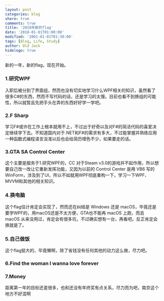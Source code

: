```yaml
---
layout: post
categories: blog
share: true
comments: true
title: '2018年新的flag'
date: '2018-01-01T01:00:00'
modified: '2001-01-01T01:30:00'
tags: [Blog, Life, Study]
author: Old Jack
hidelogo: true
---
```

新的一年，新的flag，现在开始。

### 1.研究WPF
入职后被分到了界面组，然而也没有切实地学习什么WPF相关的知识，虽然看了很多C#的东西，然而不写代码的话，还是学习的太慢。目前也看不到换组的可能性，所以就暂且先把手头在弄的东西好好学一学吧。

### 2.F Sharp
学习F#或许在工作上根本就用不上，不过出于好奇以及对F#的简洁代码的喜爱决定继续学下去。不知道国内对于.NET和F#的需求有多大，不过能掌握并熟练应用一种函数式编程语言没准以后也会给简历增色不少，如果要走的话。

### 3.GTA SA Control Center
这个主要是服务于1.研究WPF的，CC 对于Steam v3.0的游戏并不起作用，所以想要自己改一改让它重新发挥功能，又因为以前的 Control Center 是用 VB6 写的 WinForm，涉及到了UI，所以不如就用WPF彻底重构一下，学习一下WPF、MVVM和其他的相关知识。

### 4.换电脑
这个flag估计肯定会实现了，然而还在纠结是 Windows 还是 macOS，毕竟还是要学WPF的，用macOS还是不太方便，GTA也不能再 macOS 上跑，而且 macOS 从来没用过，肯定会有很多坑，不过确实想有一台，再看吧。反正肯定会换就是了。

### 5.自己做饭
这个flag挺大的，毕竟懒啊，除了省钱没有任何其他的动力这么做，尽力吧。

### 6.Find the woman I wanna love forever

### 7.Money
距离第一年的目标还差很多，也和还没有年终奖有点关系，尽力而为吧，南京这个地方不好混啊